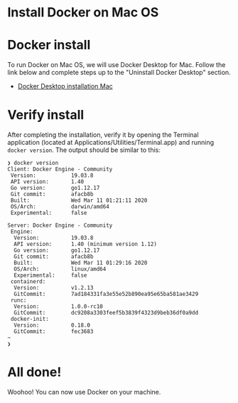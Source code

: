 # Install Docker on Mac OS

# Docker install
To run Docker on Mac OS, we will use Docker Desktop for Mac. Follow the link below and complete steps up to the "Uninstall Docker Desktop" section.
* [Docker Desktop installation Mac](https://docs.docker.com/docker-for-mac/install/)

# Verify install
After completing the installation, verify it by opening the Terminal application (located at Applications/Utilities/Terminal.app) and running `docker version`.
The output should be similar to this:
```
❯ docker version
Client: Docker Engine - Community
 Version:           19.03.8
 API version:       1.40
 Go version:        go1.12.17
 Git commit:        afacb8b
 Built:             Wed Mar 11 01:21:11 2020
 OS/Arch:           darwin/amd64
 Experimental:      false

Server: Docker Engine - Community
 Engine:
  Version:          19.03.8
  API version:      1.40 (minimum version 1.12)
  Go version:       go1.12.17
  Git commit:       afacb8b
  Built:            Wed Mar 11 01:29:16 2020
  OS/Arch:          linux/amd64
  Experimental:     false
 containerd:
  Version:          v1.2.13
  GitCommit:        7ad184331fa3e55e52b890ea95e65ba581ae3429
 runc:
  Version:          1.0.0-rc10
  GitCommit:        dc9208a3303feef5b3839f4323d9beb36df0a9dd
 docker-init:
  Version:          0.18.0
  GitCommit:        fec3683
~
❯
```

# All done!
Woohoo! You can now use Docker on your machine.